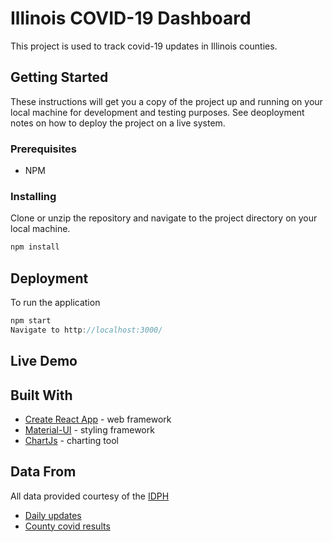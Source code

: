 # Illinois COVID-19 Dashboard

This project is used to track covid-19 updates in Illinois counties.

## Getting Started

These instructions will get you a copy of the project up and running on your local machine for development and testing purposes. See deoployment notes on how to deploy the project on a live system.

### Prerequisites

- NPM

### Installing

Clone or unzip the repository and navigate to the project directory on your local machine.

```JavaScript
npm install
```

## Deployment

To run the application

```JavaScript
npm start
Navigate to http://localhost:3000/
```

## Live Demo

## Built With
* [Create React App](https://reactjs.org/docs/create-a-new-react-app.html) - web framework 
* [Material-UI](https://material-ui.com/) - styling framework
* [ChartJs](https://www.chartjs.org/) - charting tool

## Data From
All data provided courtesy of the [IDPH](https://www.dph.illinois.gov/covid19/data-portal)
* [Daily updates](https://idph.illinois.gov/DPHPublicInformation/api/COVIDExport/GetIllinoisCases)
* [County covid results](https://idph.illinois.gov/DPHPublicInformation/api/COVIDExport/GetCountyTestResults/)
